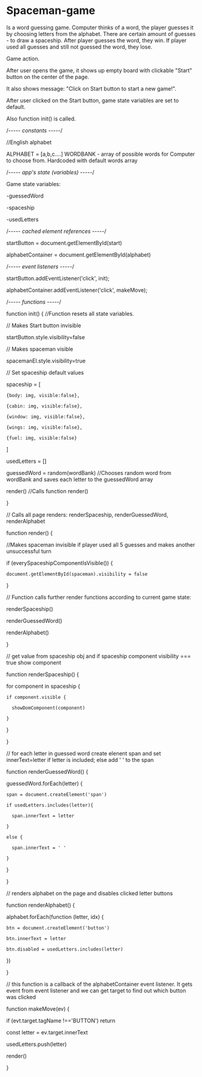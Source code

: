 # Spaceman-game
Is a word guessing game. Computer thinks of a word, the player guesses it by choosing letters from the alphabet. There are certain amount of guesses - to draw a spaceship. After player guesses the word, they win. If player used all guesses and still not guessed the word, they lose.



Game action.



After user opens the game, it shows up empty board with clickable "Start" button on the center of the page. 

It also shows message: "Click on Start button to start a new game!".


After user clicked on the Start button, game state variables are set to default. 


Also function init() is called.



/*----- constants -----*/

//English alphabet

ALPHABET = [a,b,c....] 
WORDBANK - array of possible words for Computer to choose from. Hardcoded with default words array


/*----- app's state (variables) -----*/

Game state variables:

-guessedWord

-spaceship

-usedLetters



/*----- cached element references -----*/

startButton = document.getElementById(start)

alphabetContainer = document.getElementById(alphabet)



/*----- event listeners -----*/

startButton.addEventListener('click', init);

alphabetContainer.addEventListener('click', makeMove);



/*----- functions -----*/

function init() { //Function resets all state variables. 

  // Makes Start button invisible

  startButton.style.visibility=false

  // Makes spaceman visible

  spacemanEl.style.visibility=true


  // Set spaceship default values

  spaceship = [

    {body: img, visible:false},

    {cabin: img, visible:false},

    {window: img, visible:false},

    {wings: img, visible:false},

    {fuel: img, visible:false}

  ]

  usedLetters = []


  guessedWord = random(wordBank) //Chooses random word from wordBank and saves each letter to the guessedWord array

  render() //Calls function render()

}



// Calls all page renders: renderSpaceship, renderGuessedWord, renderAlphabet

function render() {

  //Makes spaceman invisible if player used all 5 guesses and makes another unsuccessful turn

  if (everySpaceshipComponentIsVisible()) {

    document.getElementById(spaceman).visibility = false

  }


  // Function calls further render functions according to current game state: 

  renderSpaceship()

  renderGuessedWord()

  renderAlphabet()

}



// get value from spaceship obj and if spaceship component visibility === true show component

function renderSpaceship() {

  for component in spaceship {

    if component.visible {

      showDomComponent(component)

    }

  }

}



// for each letter in guessed word create elenent span and set innerText=letter if letter is included; else add ' ' to the span

function renderGuessedWord() {

  guessedWord.forEach(letter) {

    span = document.createElement('span')

    if usedLetters.includes(letter){

      span.innerText = letter

    }

    else {

      span.innerText = ' '

    }

  }

}



// renders alphabet on the page and disables clicked letter buttons

function renderAlphabet() {

  alphabet.forEach(function (letter, idx) {

    btn = document.createElement('button')

    btn.innerText = letter

    btn.disabled = usedLetters.includes(letter)

  })

}



// this function is a callback of the alphabetContainer event listener. It gets event from event listener and we can get target to find out which button was clicked

function makeMove(ev) {

  if (evt.target.tagName !=='BUTTON') return

  const letter = ev.target.innerText

  usedLetters.push(letter)

  render()

}
